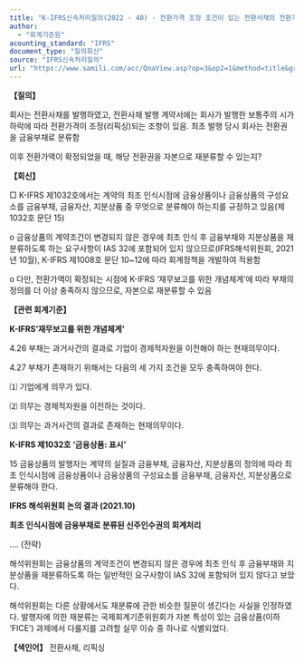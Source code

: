 ```yaml
---
title: "K-IFRS신속처리질의(2022 - 40) - 전환가격 조정 조건이 있는 전환사채의 전환가격 확정"
author:
  - "회계기준원"
acounting_standard: "IFRS"
document_type: "질의회신"
source: "IFRS신속처리질의"
url: "https://www.samili.com/acc/QnaView.asp?op=3&op2=1&method=title&group=2124-15;1&orgcode=3&searchword=&page=12&code=K%2DIFRS%EC%8B%A0%EC%86%8D%EC%B2%98%EB%A6%AC%EC%A7%88%EC%9D%98%2D40%3A20220714"
---
```

**【질의】**

  

회사는 전환사채를 발행하였고, 전환사채 발행 계약서에는 회사가 발행한 보통주의 시가 하락에 따라 전환가격이 조정(리픽싱)되는 조항이 있음. 최초 발행 당시 회사는 전환권을 금융부채로 분류함

  

이후 전환가액이 확정되었을 때, 해당 전환권을 자본으로 재분류할 수 있는지?

  
  

**【회신】**

  

□ K-IFRS 제1032호에서는 계약의 최초 인식시점에 금융상품이나 금융상품의 구성요소를 금융부채, 금융자산, 지분상품 중 무엇으로 분류해야 하는지를 규정하고 있음(제1032호 문단 15)

  

o 금융상품의 계약조건이 변경되지 않은 경우에 최초 인식 후 금융부채와 지분상품을 재분류하도록 하는 요구사항이 IAS 32에 포함되어 있지 않으므로(IFRS해석위원회, 2021년 10월), K-IFRS 제1008호 문단 10~12에 따라 회계정책을 개발하여 적용함

  

o 다만, 전환가액이 확정되는 시점에 K-IFRS ‘재무보고를 위한 개념체계’에 따라 부채의 정의를 더 이상 충족하지 않으므로, 자본으로 재분류할 수 있음

  
  

**【관련 회계기준】**

  

**K-IFRS‘재무보고를 위한 개념체계’**

  

4.26 부채는 과거사건의 결과로 기업이 경제적자원을 이전해야 하는 현재의무이다.

  

4.27 부채가 존재하기 위해서는 다음의 세 가지 조건을 모두 충족하여야 한다.

⑴ 기업에게 의무가 있다.

⑵ 의무는 경제적자원을 이전하는 것이다.

⑶ 의무는 과거사건의 결과로 존재하는 현재의무이다.

  

**K-IFRS 제1032호 ‘금융상품: 표시’**

  

15 금융상품의 발행자는 계약의 실질과 금융부채, 금융자산, 지분상품의 정의에 따라 최초 인식시점에 금융상품이나 금융상품의 구성요소를 금융부채, 금융자산, 지분상품으로 분류해야 한다.

  

**IFRS 해석위원회 논의 결과 (2021.10)**

  

**최초 인식시점에 금융부채로 분류된 신주인수권의 회계처리**

  

…. (전략)

  

해석위원회는 금융상품의 계약조건이 변경되지 않은 경우에 최초 인식 후 금융부채와 지분상품을 재분류하도록 하는 일반적인 요구사항이 IAS 32에 포함되어 있지 않다고 보았다.

  

해석위원회는 다른 상황에서도 재분류에 관한 비슷한 질문이 생긴다는 사실을 인정하였다. 발행자에 의한 재분류는 국제회계기준위원회가 자본 특성이 있는 금융상품(이하 ‘FICE’) 과제에서 다룰지를 고려할 실무 이슈 중 하나로 식별되었다.

  
  

**【색인어】** 전환사채, 리픽싱
